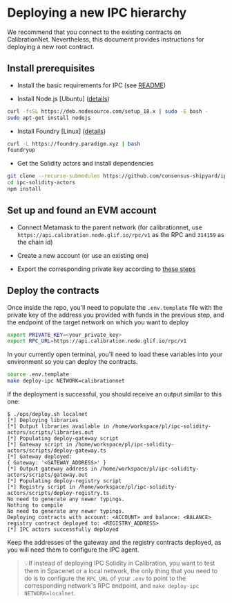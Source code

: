 # Deploying a new IPC hierarchy

We recommend that you connect to the existing contracts on CalibrationNet. Nevertheless, this document provides instructions for deploying a new root contract.

## Install prerequisites

* Install the basic requirements for IPC (see [README](/README.md))

* Install Node.js [Ubuntu] ([details](https://github.com/nodesource/distributions))
```bash
curl -fsSL https://deb.nodesource.com/setup_18.x | sudo -E bash -
sudo apt-get install nodejs
```

* Install Foundry [Linux] ([details](https://github.com/foundry-rs/foundry))
```bash
curl -L https://foundry.paradigm.xyz | bash
foundryup
```

* Get the Solidity actors and install dependencies
```bash
git clone --recurse-submodules https://github.com/consensus-shipyard/ipc-solidity-actors
cd ipc-solidity-actors
npm install
``` 

## Set up and found an EVM account

* Connect Metamask to the parent network (for calibrationnet, use `https://api.calibration.node.glif.io/rpc/v1` as the RPC and `314159` as the chain id)

* Create a new account (or use an existing one)

* Export the corresponding private key according to [these steps](https://support.metamask.io/hc/en-us/articles/360015289632-How-to-export-an-account-s-private-key)


## Deploy the contracts

Once inside the repo, you'll need to populate the `.env.template` file with the private key of the address you provided with funds in the previous step, and the endpoint of the target network on which you want to deploy 
```bash
export PRIVATE_KEY=<your_private_key>
export RPC_URL=https://api.calibration.node.glif.io/rpc/v1
```

In your currently open terminal, you'll need to load these variables into your environment so you can deploy the contracts.

```bash
source .env.template
make deploy-ipc NETWORK=calibrationnet
```

If the deployment is successful, you should receive an output similar to this one: 

```
$ ./ops/deploy.sh localnet
[*] Deploying libraries
[*] Output libraries available in /home/workspace/pl/ipc-solidity-actors/scripts/libraries.out
[*] Populating deploy-gateway script
[*] Gateway script in /home/workspace/pl/ipc-solidity-actors/scripts/deploy-gateway.ts
[*] Gateway deployed: 
{ Gateway: '<GATEWAY_ADDRESS>' }
[*] Output gateway address in /home/workspace/pl/ipc-solidity-actors/scripts/gateway.out
[*] Populating deploy-registry script
[*] Registry script in /home/workspace/pl/ipc-solidity-actors/scripts/deploy-registry.ts
No need to generate any newer typings.
Nothing to compile
No need to generate any newer typings.
Deploying contracts with account: <ACCOUNT> and balance: <BALANCE>
registry contract deployed to: <REGISTRY_ADDRESS>
[*] IPC actors successfully deployed
```

Keep the addresses of the gateway and the registry contracts deployed, as you will need them to configure the IPC agent.

>💡If instead of deploying IPC Solidity in Calibration, you want to test them in Spacenet or a local network, the only thing that you need to do is to configure the `RPC_URL` of your `.env` to point to the corresponding network's RPC endpoint, and `make deploy-ipc NETWORK=localnet`.
